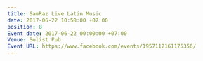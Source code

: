 ```yaml
---
title: SamRaz Live Latin Music
date: 2017-06-22 10:58:00 +07:00
position: 8
Event date: 2017-06-22 00:00:00 +07:00
Venue: Solist Pub
Event URL: https://www.facebook.com/events/1957112161175356/
---
```


